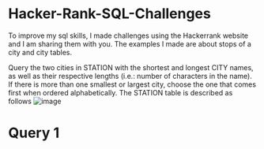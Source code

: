 # Hacker-Rank-SQL-Challenges
To improve my sql skills, I made challenges using the Hackerrank website and I am sharing them with you. The examples I made are about stops of a city and city tables.


Query the two cities in STATION with the shortest and longest CITY names, as well as their respective lengths (i.e.: number of characters in the name). If there is more than one smallest or largest city, choose the one that comes first when ordered alphabetically.
The STATION table is described as follows
![image](https://user-images.githubusercontent.com/47644806/184414955-c1c2db2b-09fa-450b-b620-76b31e0aa1d4.png)

# Query 1
